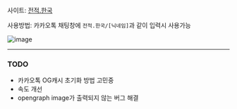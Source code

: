 사이트: [전적.한국](https://lol-record.jjong.co.kr/)

사용방법: 카카오톡 채팅창에 ```전적.한국/[닉네임]```과 같이 입력시 사용가능

![image](https://github.com/kjsik11/lol-og-stats/assets/71022607/8ce6fa2e-37d7-411e-8212-53a3566e0212)


---
### TODO
- 카카오톡 OG캐시 초기화 방법 고민중
- 속도 개선
- opengraph image가 출력되지 않는 버그 해결
